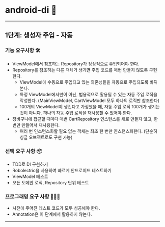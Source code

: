 # android-di 👻

---

## 1단계: 생성자 주입 - 자동

### 기능 요구사항 🛠️

- ViewModel에서 참조하는 Repository가 정상적으로 주입되어야 한다.
- Repository를 참조하는 다른 객체가 생기면 주입 코드를 매번 만들지 않도록 구현한다.
    - ViewModel에 수동으로 주입되고 있는 의존성들을 자동으로 주입되도록 바꿔본다.
    - 특정 ViewModel에서만이 아닌, 범용적으로 활용될 수 있는 자동 주입 로직을 작성한다. (MainViewModel, CartViewModel 모두 하나의 로직만
      참조한다)
    - 100개의 ViewModel이 생긴다고 가정했을 때, 자동 주입 로직 100개가 생기는 것이 아니다. 하나의 자동 주입 로직을 재사용할 수 있어야 한다.
- 장바구니에 접근할 때마다 매번 CartRepository 인스턴스를 새로 만들지 않고, 한 번만 만들어서 재사용한다.
    - 여러 번 인스턴스화할 필요 없는 객체는 최초 한 번만 인스턴스화한다. (단순히 싱글 오브젝트로도 구현 가능)

### 선택 요구 사항 📦

- TDD로 DI 구현하기
- Robolectric을 사용하여 빠르게 안드로이드 테스트하기
- ViewModel 테스트
- 모든 도메인 로직, Repository 단위 테스트

### 프로그래밍 요구 사항 👩🏻‍💻

- 사전에 주어진 테스트 코드가 모두 성공해야 한다.
- Annotation은 이 단계에서 활용하지 않는다.

---
